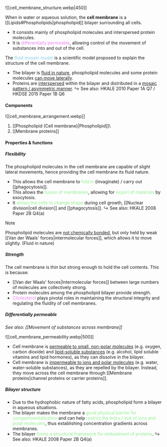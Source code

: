 ![[cell_membrane_structure.webp|450]]

When in water or aqueous solution, the **cell membrane** is a [[Lipids#Phospholipids|phospholipid]] bilayer surrounding all cells.
- It consists mainly of phospholipid molecules and interspersed protein molecules.
- It is <span style="color: violet">differentially permeable</span>, allowing control of the movement of substances into and out of the cell.

The <span style="color: skyblue">fluid mosaic model</span> is a scientific model proposed to explain the structure of the cell membrane.
- The bilayer is <u>fluid in nature</u>, phospholipid molecules and some protein molecules <u>can move laterally</u>.
- Proteins are <u>interspersed</u> within the bilayer and distributed in a <u>mosaic pattern / asymmetric manner</u>.
↪️ See also: HKALE 2010 Paper 1A Q7 / HKDSE 2015 Paper 1B Q6

#### Components
![[cell_membrane_arrangement.webp]]
1. [[Phospholipid (Cell membrane)|Phospholipid]]\
2. [[Membrane proteins]]

#### Properties & functions
##### Flexibility
The phospholipid molecules in the cell membrane are capable of slight lateral movements, hence providing the cell membrane its fluid nature.
- This allows the cell membrane to <span style="color: lightgreen">fold in</span> (invaginate) / carry out [[phagocytosis]].
- This allows the <span style="color: lightgreen">fusion of membranes</span>, allowing for <span style="color: lightgreen">export of materials</span> by exocytosis.
- It <span style="color: lightgreen">allows the cells to change shape</span> during cell growth, [[Nuclear division|cell division]] and [[phagocytosis]].
↪️ See also: HKALE 2008 Paper 2B Q4(a)

> [!note]
> Phospholipid molecules are <u>not chemically bonded</u>, but only held by weak [[Van der Waals' forces|intermolecular forces]], which allows it to move slightly. (Fluid in nature)

##### Strength
The cell membrane is thin but strong enough to hold the cell contents. This is because:
- [[Van der Waals' forces|Intermolecular forces]] between large numbers of molecules are collectively strong.
- Protein molecules among the phospholipid bilayer provide strength.
- <span style="color: violet">Cholesterol</span> plays pivotal roles in maintaining the structural integrity and regulating the fluidity of cell membranes.

##### Differentially permeable
*See also: [[Movement of substances across membrane]]*

   ![[cell_membrane_permeability.webp|500]]
- Cell membrane is <u>permeable to small, non-polar molecules</u> (e.g. oxygen, carbon dioxide) and <u>lipid-soluble substances</u> (e.g. alcohol, lipid soluble vitamins and lipid hormones), as they can dissolve in the bilayer.
- Cell membrane is <u>impermeable to ions and polar molecules</u> (e.g. water, water-soluble substances), as they are repelled by the bilayer. Instead, they move across the cell membrane through [[Membrane proteins|channel proteins or carrier proteins]].

##### Bilayer structure
- Due to the hydrophobic nature of fatty acids, phospholipid form a bilayer in aqueous situations.
- The bilayer makes the membrane a <span style="color: lightgreen">good physical barrier for compartmentalization</span> and can help <span style="color: lightgreen">restrict the entry / exit of ions and polar molecules</span>, thus establishing concentration gradients across membranes.
- The bilayer <span style="color: lightgreen">forms a structural framework for embedment of proteins</span>.
↪️ See also: HKALE 2008 Paper 2B Q4(a)
